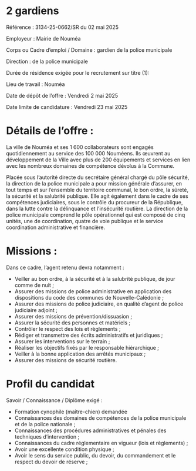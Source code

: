 # 2 gardiens

Référence : 3134-25-0662/SR du 02 mai 2025

Employeur : Mairie de Nouméa

Corps ou Cadre d’emploi / Domaine : gardien de la police municipale

Direction : de la police municipale

Durée de résidence exigée pour le recrutement sur titre (1):

Lieu de travail : Nouméa

Date de dépôt de l’offre : Vendredi 2 mai 2025

Date limite de candidature : Vendredi 23 mai 2025

# Détails de l’offre :

La ville de Nouméa et ses 1 600 collaborateurs sont engagés quotidiennement au service des 100 000 Nouméens. Ils œuvrent au développement de la Ville avec plus de 200 équipements et services en lien avec les nombreux domaines de compétence dévolus à la Commune.

Placée sous l’autorité directe du secrétaire général chargé du pôle sécurité, la direction de la police municipale a pour mission générale d’assurer, en tout temps et sur l’ensemble du territoire communal, le bon ordre, la sûreté, la sécurité et la salubrité publique. Elle agit également dans le cadre de ses compétences judiciaires, sous le contrôle du procureur de la République, dans la lutte contre la délinquance et l’insécurité routière. La direction de la police municipale comprend le pôle opérationnel qui est composé de cinq unités, une de coordination, quatre de voie publique et le service coordination administrative et financière.

# Missions :

Dans ce cadre, l’agent retenu devra notamment :

- Veiller au bon ordre, à la sécurité et à la salubrité publique, de jour comme de nuit ;
- Assurer des missions de police administrative en application des dispositions du code des communes de Nouvelle-Calédonie ;
- Assurer des missions de police judiciaire, en qualité d’agent de police judiciaire adjoint ;
- Assurer des missions de prévention/dissuasion ;
- Assurer la sécurité des personnes et matériels ;
- Contrôler le respect des lois et règlements ;
- Rédiger et transmettre des écrits administratifs et juridiques ;
- Assurer les interventions sur le terrain ;
- Réaliser les objectifs fixés par le responsable hiérarchique ;
- Veiller à la bonne application des arrêtés municipaux ;
- Assurer des missions de sécurité routière.

# Profil du candidat

Savoir / Connaissance / Diplôme exigé :

- Formation cynophile (maître-chien) demandée
- Connaissances des domaines de compétences de la police municipale et de la police nationale ;
- Connaissances des procédures administratives et pénales des techniques d’intervention ;
- Connaissances du cadre réglementaire en vigueur (lois et règlements) ;
- Avoir une excellente condition physique ;
- Avoir le sens du service public, du devoir, du commandement et le respect du devoir de réserve ;
